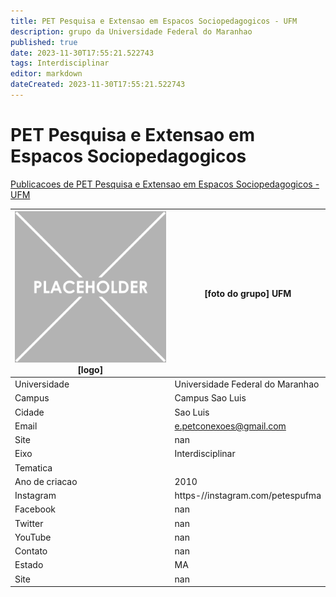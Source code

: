 ```yaml
---
title: PET Pesquisa e Extensao em Espacos Sociopedagogicos - UFM
description: grupo da Universidade Federal do Maranhao
published: true
date: 2023-11-30T17:55:21.522743
tags: Interdisciplinar
editor: markdown
dateCreated: 2023-11-30T17:55:21.522743
---
```


# PET Pesquisa e Extensao em Espacos Sociopedagogicos

[Publicacoes de PET Pesquisa e Extensao em Espacos Sociopedagogicos - UFM](/atividade/213PETPesquisaeExtensaoemEspacosSociopedagogicosUFM/feed.md)

| ![placeholder.png](/placeholder.png) [logo] | [foto do grupo] UFM         |
| ------------------------------------------- | ------------------------------------------------- |
| Universidade                                | Universidade Federal do Maranhao      |
| Campus                                      | Campus Sao Luis            |
| Cidade                                      | Sao Luis             |
| Email                                       | e.petconexoes@gmail.com             |
| Site                                        | nan              |
| Eixo                                        | Interdisciplinar              |
| Tematica                                    |           |
| Ano de criacao                              | 2010        |
| Instagram                                   | https-//instagram.com/petespufma         |
| Facebook                                    | nan          |
| Twitter                                     | nan           |
| YouTube                                     | nan           |
| Contato                                     | nan         |
| Estado                                      |  MA            |
| Site                                        | nan |
